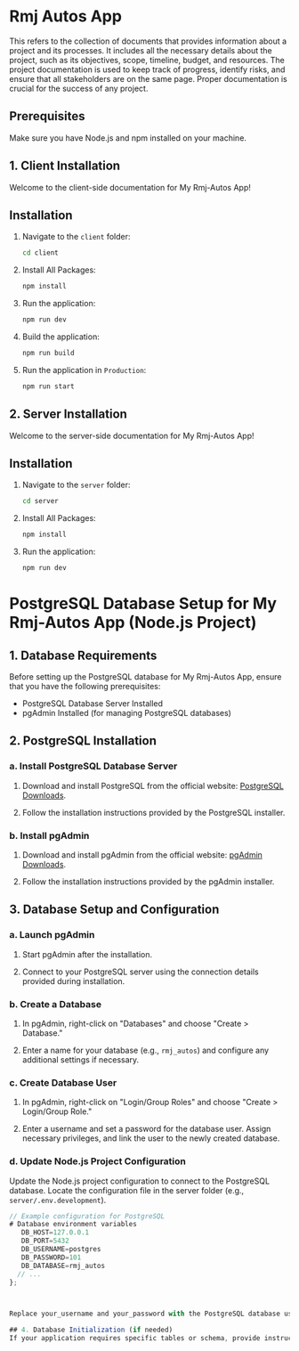# Rmj Autos App

This refers to the collection of documents that provides information about a project and its processes. It includes all the necessary details about the project, such as its objectives, scope, timeline, budget, and resources. The project documentation is used to keep track of progress, identify risks, and ensure that all stakeholders are on the same page. Proper documentation is crucial for the success of any project.

## Prerequisites

Make sure you have Node.js and npm installed on your machine.

## 1. Client Installation

Welcome to the client-side documentation for My Rmj-Autos App!

## Installation

1. Navigate to the `client` folder:

   ```bash
   cd client
   ```

2. Install All Packages:

   ```bash
   npm install
   ```

3. Run the application:

   ```bash
   npm run dev
   ```

4. Build the application:

   ```bash
   npm run build
   ```

5. Run the application in `Production`:

   ```bash
   npm run start
   ```

## 2. Server Installation

Welcome to the server-side documentation for My Rmj-Autos App!

## Installation

1. Navigate to the `server` folder:

   ```bash
   cd server
   ```

2. Install All Packages:

   ```bash
   npm install
   ```

3. Run the application:

   ```bash
   npm run dev
   ```

# PostgreSQL Database Setup for My Rmj-Autos App (Node.js Project)

## 1. Database Requirements

Before setting up the PostgreSQL database for My Rmj-Autos App, ensure that you have the following prerequisites:

- PostgreSQL Database Server Installed
- pgAdmin Installed (for managing PostgreSQL databases)

## 2. PostgreSQL Installation

### a. Install PostgreSQL Database Server

1. Download and install PostgreSQL from the official website: [PostgreSQL Downloads](https://www.postgresql.org/download/).

2. Follow the installation instructions provided by the PostgreSQL installer.

### b. Install pgAdmin

1. Download and install pgAdmin from the official website: [pgAdmin Downloads](https://www.pgadmin.org/download/).

2. Follow the installation instructions provided by the pgAdmin installer.

## 3. Database Setup and Configuration

### a. Launch pgAdmin

1. Start pgAdmin after the installation.

2. Connect to your PostgreSQL server using the connection details provided during installation.

### b. Create a Database

1. In pgAdmin, right-click on "Databases" and choose "Create > Database."

2. Enter a name for your database (e.g., `rmj_autos`) and configure any additional settings if necessary.

### c. Create Database User

1. In pgAdmin, right-click on "Login/Group Roles" and choose "Create > Login/Group Role."

2. Enter a username and set a password for the database user. Assign necessary privileges, and link the user to the newly created database.

### d. Update Node.js Project Configuration

Update the Node.js project configuration to connect to the PostgreSQL database. Locate the configuration file in the server folder (e.g., `server/.env.development`).

```javascript
// Example configuration for PostgreSQL
# Database environment variables
   DB_HOST=127.0.0.1
   DB_PORT=5432
   DB_USERNAME=postgres
   DB_PASSWORD=101
   DB_DATABASE=rmj_autos
  // ...
};



Replace your_username and your_password with the PostgreSQL database username and password you created.

## 4. Database Initialization (if needed)
If your application requires specific tables or schema, provide instructions for initializing the database schema. This may include running database migration scripts or setting up initial data.


